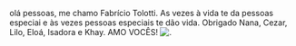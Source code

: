 olá pessoas, me chamo Fabrício Tolotti. As vezes à vida te da pessoas especiai e às vezes pessoas especiais te dão vida. Obrigado Nana, Cezar, Lilo, Eloá, Isadora e Khay. AMO VOCÊS!
![.](https://media.tenor.com/IuV07OnLeesAAAAM/handshake-shaking-hands.gif)
